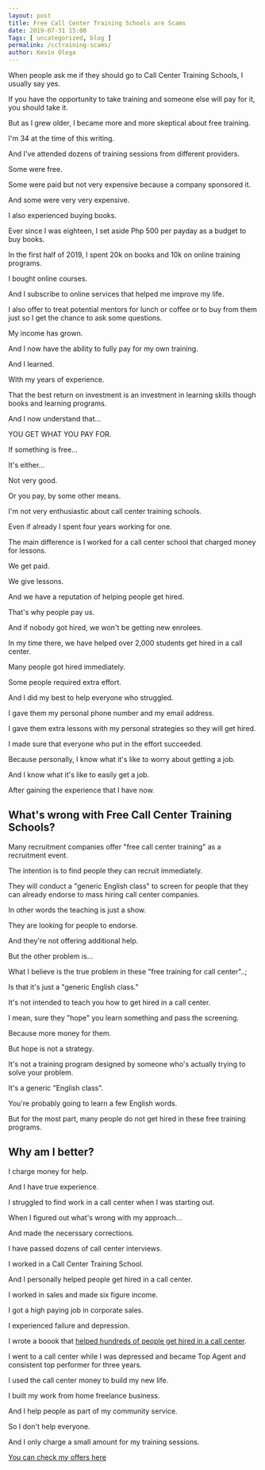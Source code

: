 ```yaml
--- 
layout: post 
title: Free Call Center Training Schools are Scams
date: 2019-07-31 15:00
Tags: [ uncategorized, blog ]
permalink: /cctraining-scams/ 
author: Kevin Olega 
--- 
```

When people ask me if they should go to Call Center Training Schools, I usually say yes.

If you have the opportunity to take training and someone else will pay for it, you should take it.

But as I grew older, I became more and more skeptical about free training.

I'm 34 at the time of this writing.

And I've attended dozens of training sessions from different providers.

Some were free.

Some were paid but not very expensive because a company sponsored it.

And some were very very expensive.

I also experienced buying books.

Ever since I was eighteen, I set aside Php 500 per payday as a budget to buy books.

In the first half of 2019, I spent 20k on books and 10k on online training programs.

I bought online courses.

And I subscribe to online services that helped me improve my life.

I also offer to treat potential mentors for lunch or coffee or to buy from them just so I get the chance to ask some questions.

My income has grown.

And I now have the ability to fully pay for my own training.

And I learned.

With my years of experience.

That the best return on investment is an investment in learning skills though books and learning programs.

And I now understand that...

YOU GET WHAT YOU PAY FOR.

If something is free...

It's either...

Not very good.

Or you pay, by some other means.

I'm not very enthusiastic about call center training schools.

Even if already I spent four years working for one.

The main difference is I worked for a call center school that charged money for lessons.

We get paid.

We give lessons.

And we have a reputation of helping people get hired.

That's why people pay us.

And if nobody got hired, we won't be getting new enrolees.

In my time there, we have helped over 2,000 students get hired in a call center.

Many people got hired immediately.

Some people required extra effort.

And I did my best to help everyone who struggled.

I gave them my personal phone number and my email address.

I gave them extra lessons with my personal strategies so they will get hired.

I made sure that everyone who put in the effort succeeded.

Because personally, I know what it's like to worry about getting a job.

And I know what it's like to easily get a job.

After gaining the experience that I have now.

## What's wrong with Free Call Center Training Schools?

Many recruitment companies offer "free call center training" as a recruitment event.

The intention is to find people they can recruit immediately.

They will conduct a "generic English class" to screen for people that they can already endorse to mass hiring call center companies.

In other words the teaching is just a show.

They are looking for people to endorse.

And they're not offering additional help.

But the other problem is...


What I believe is the true problem in these "free training for call center"..;

Is that it's just a "generic English class."

It's not intended to teach you how to get hired in a call center.

I mean, sure they "hope" you learn something and pass the screening.

Because more money for them.

But hope is not a strategy.

It's not a training program designed by someone who's actually trying to solve your problem.

It's a generic "English class".

You're probably going to learn a few English words.

But for the most part, many people do not get hired in these free training programs.

## Why am I better?

I charge money for help.

And I have true experience.

I struggled to find work in a call center when I was starting out.

When I figured out what's wrong with my approach...

And made the necerssary corrections.

I have passed dozens of call center interviews.

I worked in a Call Center Training School.

And I personally helped people get hired in a call center.

I worked in sales and made six figure income.

I got a high paying job in corporate sales.

I experienced failure and depression.

I wrote a boook that [helped hundreds of people get hired in a call center](https://callcentertrainingtips.com/testimonials).

I went to a call center while I was depressed and became Top Agent and consistent top performer for three years.

I used the call center money to build my new life.

I built my work from home freelance business.

And I help people as part of my community service.

So I don't help everyone.

And I only charge a small amount for my training sessions.

[You can check my offers here](https://callcentertrainingtips.com/promos)